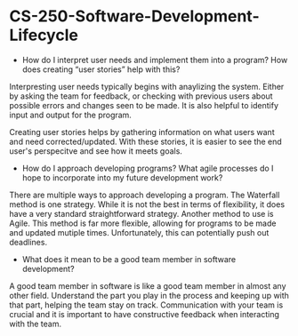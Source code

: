 # CS-250-Software-Development-Lifecycle

   - How do I interpret user needs and implement them into a program? How does creating “user stories” help with this?

Interpresting user needs typically begins with anaylizing the system. Either by asking the team for feedback, or checking with previous users about possible errors and changes seen to be made. It is also helpful to identify input and output for the program.

Creating user stories helps by gathering information on what users want and need corrected/updated. With these stories, it is easier to see the end user's perspecitve and see how it meets goals. 


   - How do I approach developing programs? What agile processes do I hope to incorporate into my future development work?

There are multiple ways to approach developing a program. The Waterfall method is one strategy. While it is not the best in terms of flexibility, it does have a very standard straightforward strategy. Another method to use is Agile. This method is far more flexible, allowing for programs to be made and updated mutiple times. Unfortunately, this can potentially push out deadlines. 


   - What does it mean to be a good team member in software development?

A good team member in software is like a good team member in almost any other field. Understand the part you play in the process and keeping up with that part, helping the team stay on track. Communication with your team is crucial and it is important to have constructive feedback when interacting with the team. 
